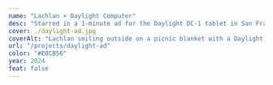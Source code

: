```yaml
---
name: "Lachlan × Daylight Computer"
desc: "Starred in a 1-minute ad for the Daylight DC-1 tablet in San Francisco, directed by Vincent Woo."
cover: ./daylight-ad.jpg
coverAlt: "Lachlan smiling outside on a picnic blanket with a Daylight DC-1 tablet"
url: "/projects/daylight-ad"
color: "#E8CB56"
year: 2024
feat: false
---
```

